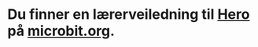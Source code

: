 # Du finner en lærerveiledning til [Hero](https://www.microbit.co.uk/blocks/lessons/hero/activity) på [microbit.org](https://www.microbit.co.uk/blocks/lessons/hero).
